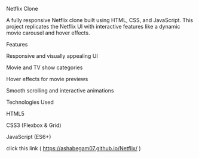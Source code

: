 Netflix Clone

A fully responsive Netflix clone built using HTML, CSS, and JavaScript. This project replicates the Netflix UI with interactive features like a dynamic movie carousel and hover effects.

Features

Responsive and visually appealing UI

Movie and TV show categories

Hover effects for movie previews

Smooth scrolling and interactive animations

Technologies Used

HTML5

CSS3 (Flexbox & Grid)

JavaScript (ES6+)

click this link ( https://ashabegam07.github.io/Netflix/ )
